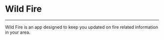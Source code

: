 # Wild Fire
---

Wild Fire is an app designed to keep you updated on fire related information in your area. 
